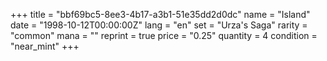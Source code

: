 +++
title = "bbf69bc5-8ee3-4b17-a3b1-51e35dd2d0dc"
name = "Island"
date = "1998-10-12T00:00:00Z"
lang = "en"
set = "Urza's Saga"
rarity = "common"
mana = ""
reprint = true
price = "0.25"
quantity = 4
condition = "near_mint"
+++
